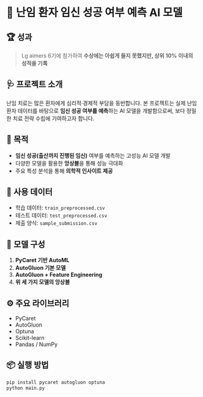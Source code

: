 # 🧬 난임 환자 임신 성공 여부 예측 AI 모델

## 🏆 성과

> Lg aimers 6기에 참가하여 **수상에는 아쉽게 들지 못했지만, 상위 10% 이내의 성적을 기록**

## 🩺 프로젝트 소개

난임 치료는 많은 환자에게 심리적·경제적 부담을 동반합니다. 본 프로젝트는 실제 난임 환자 데이터를 바탕으로 **임신 성공 여부를 예측**하는 AI 모델을 개발함으로써, 보다 정밀한 치료 전략 수립에 기여하고자 합니다.

## 🎯 목적

- **임신 성공(출산까지 진행된 임신)** 여부를 예측하는 고성능 AI 모델 개발
- 다양한 모델을 활용한 **앙상블**을 통해 성능 극대화
- 주요 특성 분석을 통해 **의학적 인사이트 제공**


## 🧾 사용 데이터

- 학습 데이터: `train_preprocessed.csv`
- 테스트 데이터: `test_preprocessed.csv`
- 제출 양식: `sample_submission.csv`

## 🧪 모델 구성

1. **PyCaret 기반 AutoML**
2. **AutoGluon 기본 모델**
3. **AutoGluon + Feature Engineering**
4. **위 세 가지 모델의 앙상블**

## ⚙️ 주요 라이브러리

- PyCaret
- AutoGluon
- Optuna
- Scikit-learn
- Pandas / NumPy

## 📦 실행 방법

```bash
pip install pycaret autogluon optuna
python main.py

